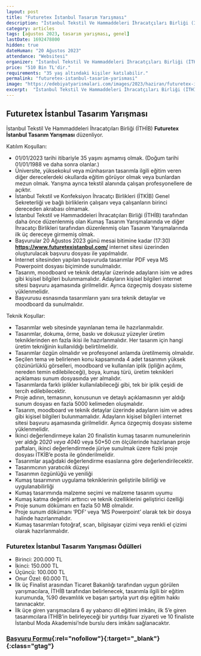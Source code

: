```yaml
---
layout: post
title: "Futuretex İstanbul Tasarım Yarışması"
description: "İstanbul Tekstil Ve Hammaddeleri İhracatçıları Birliği (İTHİB) 'Futuretex İstanbul Tasarım Yarışması' düzenliyor."
category: articles
tags: [ağustos 2023, tasarım yarışması, genel]
lastDate: 1692478800
hidden: true
dateHuman: "20 Ağustos 2023"
attendance: "Websitesi"
organizer: "İstanbul Tekstil Ve Hammaddeleri İhracatçıları Birliği (İTHİB)"
price: "510 Bin TL'dir."
requirements: "35 yaş altındaki kişiler katılabilir."
permalink: "futuretex-istanbul-tasarim-yarismasi"
image: "https://edebiyatyarismalari.com/images/2023/haziran/futuretex-istanbul-tasarim-yarismasi.jpg"
excerpt:  "İstanbul Tekstil Ve Hammaddeleri İhracatçıları Birliği (İTHİB) <strong> Futuretex İstanbul Tasarım Yarışması </strong> düzenliyor."
---
```


## Futuretex İstanbul Tasarım Yarışması
İstanbul Tekstil Ve Hammaddeleri İhracatçıları Birliği (İTHİB) **Futuretex İstanbul Tasarım Yarışması** düzenliyor.  

Katılım Koşulları:
- 01/01/2023 tarihi itibariyle 35 yaşını aşmamış olmak. (Doğum tarihi 01/01/1988 ve daha sonra olanlar.)
- Üniversite, yüksekokul veya münhasıran tasarımla ilgili eğitim veren diğer derecelerdeki okullarda eğitim görüyor olmak veya bunlardan mezun olmak. Yarışma ayrıca tekstil alanında çalışan profesyonellere de açıktır.
- İstanbul Tekstil ve Konfeksiyon İhracatçı Birlikleri (İTKİB) Genel Sekreterliği ve bağlı birliklerin çalışanı veya çalışanların birinci dereceden akrabası olmamak.
- İstanbul Tekstil ve Hammaddeleri İhracatçıları Birliği (İTHİB) tarafından daha önce düzenlenmiş olan Kumaş Tasarım Yarışmalarında ve diğer İhracatçı Birlikleri tarafından düzenlenmiş olan Tasarım Yarışmalarında ilk üç dereceye girmemiş olmak.
- Başvurular 20 Ağustos 2023 günü mesai bitimine kadar (17:30) **https://www.futuretexistanbul.com/** internet sitesi üzerinden oluşturulacak başvuru dosyası ile yapılmalıdır.
- İnternet sitesinden yapılan başvuruda tasarımlar PDF veya MS Powerpoint dosyası biçiminde sunulmalıdır.
- Tasarım, moodboard ve teknik detaylar üzerinde adayların isim ve adres gibi kişisel bilgileri bulunmamalıdır. Adayların kişisel bilgileri internet sitesi başvuru aşamasında girilmelidir. Ayrıca özgeçmiş dosyası sisteme yüklenmelidir.
- Başvurusu esnasında tasarımların yanı sıra teknik detaylar ve moodboard da sunulmalıdır.

Teknik Koşullar:
- Tasarımlar web sitesinde yayınlanan tema ile hazırlanmalıdır.
- Tasarımlar, dokuma, örme, baskı ve dokusuz yüzeyler üretim tekniklerinden en fazla ikisi ile hazırlanmalıdır. Her tasarım için hangi üretim tekniğinin kullanıldığı belirtilmelidir.
- Tasarımlar özgün olmalıdır ve profesyonel anlamda üretilmemiş olmalıdır.
- Seçilen tema ve belirlenen konu kapsamında 4 adet tasarımın yüksek çözünürlüklü görselleri, moodboard ve kullanılan iplik (ipliğin açılımı, nereden temin edilebileceği), boya, kumaş türü, üretim teknikleri açıklaması sunum dosyasında yer almalıdır.
- Tasarımlarda farklı iplikler kullanılabileceği gibi, tek bir iplik çeşidi de tercih edilebilecektir.
- Proje adının, temasının, konusunun ve detaylı açıklamasının yer aldığı sunum dosyası en fazla 5000 kelimeden oluşmalıdır.
- Tasarım, moodboard ve teknik detaylar üzerinde adayların isim ve adres gibi kişisel bilgileri bulunmamalıdır. Adayların kişisel bilgileri internet sitesi başvuru aşamasında girilmelidir. Ayrıca özgeçmiş dosyası sisteme yüklenmelidir.
- İkinci değerlendirmeye kalan 20 finalistin kumaş tasarım numunelerinin yer aldığı 20*20 veya 40*40 veya 50*50 cm ölçülerinde hazırlanan proje paftaları, ikinci değerlendirmede jüriye sunulmak üzere fiziki proje dosyası İTKİB’e posta ile gönderilmelidir.
- Tasarımlar aşağıdaki değerlendirme esaslarına göre değerlendirilecektir.
- Tasarımcının yaratıcılık düzeyi
- Tasarımın özgünlüğü ve yeniliği
- Kumaş tasarımının uygulama tekniklerinin geliştirile bilirliği ve uygulanabilirliği
- Kumaş tasarımında malzeme seçimi ve malzeme tasarım uyumu
- Kumaş katma değerini arttırıcı ve teknik özelliklerini geliştirici özelliği
- Proje sunum dökümanı en fazla 50 MB olmalıdır.
- Proje sunum dökümanı ‘PDF’ veya ‘MS Powerpoint’ olarak tek bir dosya halinde hazırlanmalıdır.
- Kumaş tasarımları fotoğraf, scan, bilgisayar çizimi veya renkli el çizimi olarak hazırlanmalıdır.


### Futuretex İstanbul Tasarım Yarışması Ödülleri
- Birinci: 200.000 TL
- İkinci: 150.000 TL
- Üçüncü: 100.000 TL
- Onur Özel: 60.000 TL
- İlk üç Finalist arasından Ticaret Bakanlığı tarafından uygun görülen yarışmacılara, İTHİB tarafından belirlenecek, tasarımla ilgili bir eğitim kurumunda, %90 devamlılık ve başarı şartıyla yurt dışı eğitim hakkı tanınacaktır.
- İlk üçe giren yarışmacılara 6 ay yabancı dil eğitimi imkânı, ilk 5’e giren tasarımcılara İTHİB’in belirleyeceği bir yurtdışı fuar ziyareti ve 10 finaliste İstanbul Moda Akademisi’nde burslu ders imkânı sağlanacaktır.


### [Başvuru Formu](https://www.futuretexistanbul.com/?ref=edebiyatyarismalari.com){:rel="nofollow"}{:target="_blank"}{:class="gtag"}